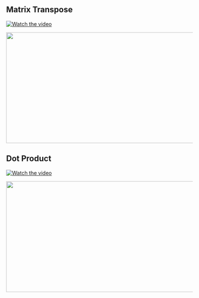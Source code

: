 ## Matrix Transpose

[![Watch the video](https://img.youtube.com/vi/WzwsKPtG2aM/hqdefault.jpg)](https://www.youtube.com/embed/WzwsKPtG2aM)

[<img src="https://img.youtube.com/vi/WzwsKPtG2aM/hqdefault.jpg" width="600" height="300" />](https://www.youtube.com/embed/WzwsKPtG2aM)




## Dot Product

[![Watch the video](https://img.youtube.com/vi/OEBaVbaDTwE/hqdefault.jpg)](https://www.youtube.com/embed/OEBaVbaDTwE)

[<img src="https://img.youtube.com/vi/OEBaVbaDTwE/hqdefault.jpg" width="600" height="300" />](https://www.youtube.com/embed/OEBaVbaDTwE)

